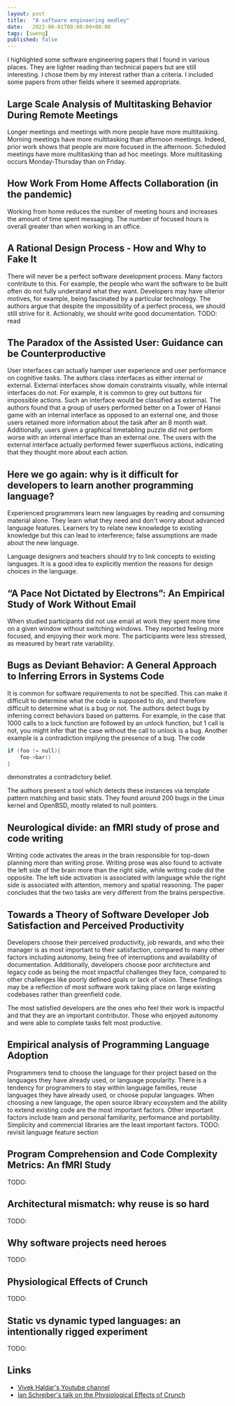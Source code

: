 ```yaml
---
layout: post
title:  "A software engineering medley"
date:   2022-06-01T00:00:00+00:00
tags: [sweng]
published: false
---
```


I highlighted some software engineering papers that I found in various places. They are lighter reading than technical papers but are still interesting. I chose them by my interest rather than a criteria. I included some papers from other fields where it seemed appropriate.

## Large Scale Analysis of Multitasking Behavior During Remote Meetings

Longer meetings and meetings with more people have more multitasking. Morning meetings have more multitasking than afternoon meetings. Indeed, prior work shows that people are more focused in the afternoon. Scheduled meetings have more multitasking than ad hoc meetings. More multitasking occurs Monday-Thursday than on Friday.

## How Work From Home Affects Collaboration (in the pandemic)

Working from home reduces the number of meeting hours and increases the amount of time spent messaging. The number of focused hours is overall greater than when working in an office.

## A Rational Design Process - How and Why to Fake It

There will never be a perfect software development process. Many factors contribute to this. For example, the people who want the software to be built often do not fully understand what they want. Developers may have ulterior motives, for example, being fascinated by a particular technology. The authors argue that despite the impossibility of a perfect process, we should still strive for it. Actionably, we should write good documentation. TODO: read

## The Paradox of the Assisted User: Guidance can be Counterproductive

User interfaces can actually hamper user experience and user performance on cognitive tasks. The authors class interfaces as either internal or external. External interfaces show domain constraints visually, while internal interfaces do not. For example, it is common to grey out buttons for impossible actions. Such an interface would be classified as external. The authors found that a group of users performed better on a Tower of Hanoi game with an internal interface as opposed to an external one, and those users retained more information about the task after an 8 month wait. Additionally, users given a graphical timetabling puzzle did not perform worse with an internal interface than an external one. The users with the external interface actually performed fewer superfluous actions, indicating that they thought more about each action.

## Here we go again: why is it difficult for developers to learn another programming language?

Experienced programmers learn new languages by reading and consuming material alone. They learn what they need and don't worry about advanced language features. Learners try to relate new knowledge to existing knowledge but this can lead to interference; false assumptions are made about the new language.

Language designers and teachers should try to link concepts to existing languages. It is a good idea to explicitly mention the reasons for design choices in the language.

## “A Pace Not Dictated by Electrons”: An Empirical Study of Work Without Email

When studied participants did not use email at work they spent more time on a given window without switching windows. They reported feeling more focused, and enjoying their work more. The participants were less stressed, as measured by heart rate variability.

## Bugs as Deviant Behavior: A General Approach to Inferring Errors in Systems Code

It is common for software requirements to not be specified. This can make it difficult to determine what the code is supposed to do, and therefore difficult to determine what is a bug or not. The authors detect bugs by inferring correct behaviors based on patterns. For example, in the case that 1000 calls to a lock function are followed by an unlock function, but 1 call is not, you might infer that the case without the call to unlock is a bug. Another example is a contradiction implying the presence of a bug. The code

```cpp
if (foo != null){
    foo->bar()
}
```

demonstrates a contradictory belief.

The authors present a tool which detects these instances via template pattern matching and basic stats. They found around 200 bugs in the Linux kernel and OpenBSD, mostly related to null pointers.

## Neurological divide: an fMRI study of prose and code writing

Writing code activates the areas in the brain responsible for top-down planning more than writing prose. Writing prose was also found to activate the left side of the brain more than the right side, while writing code did the opposite. The left side activation is associated with language while the right side is associated with attention, memory and spatial reasoning. The paper concludes that the two tasks are very different from the brains perspective.

## Towards a Theory of Software Developer Job Satisfaction and Perceived Productivity

Developers choose their perceived productivity, job rewards, and who their manager is as most important to their satisfaction, compared to many other factors including autonomy, being free of interruptions and availability of documentation. Additionally, developers choose poor architecture and legacy code as being the most impactful challenges they face, compared to other challenges like poorly defined goals or lack of vision. These findings may be a reflection of most software work taking place on large existing codebases rather than greenfield code.

The most satisfied developers are the ones who feel their work is impactful and that they are an important contributor. Those who enjoyed autonomy and were able to complete tasks felt most productive.

## Empirical analysis of Programming Language Adoption

Programmers tend to choose the language for their project based on the languages they have already used, or language popularity. There is a tendency for programmers to stay within language families, reuse languages they have already used, or choose popular languages.
When choosing a new language, the open source library ecosystem and the ability to extend existing code are the most important factors. Other important factors include team and personal familiarity, performance and portability. Simplicity and commercial libraries are the least important factors. TODO: revisit language feature section

## Program Comprehension and Code Complexity Metrics: An fMRI Study

TODO:

## Architectural mismatch: why reuse is so hard

TODO:

## Why software projects need heroes

TODO:

## Physiological Effects of Crunch

TODO:

## Static vs dynamic typed languages: an intentionally rigged experiment

TODO:

## Links

- [Vivek Haldar's Youtube channel](https://www.youtube.com/c/VivekHaldar/videos)
- [Ian Schreiber's talk on the Physiological Effects of Crunch](https://www.youtube.com/watch?v=Sb2U_9IGgc0)

